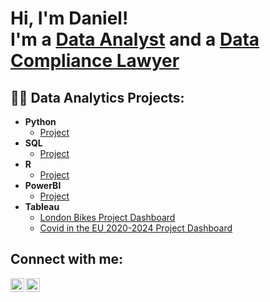 <h1>Hi, I'm Daniel! <br/> I'm a <a href="https://github.com/DanielCaseiro">Data Analyst</a> and a <a href="https://www.linkedin.com/in/daniel-caseiro">Data Compliance Lawyer</a>

<h2>👨‍💻 Data Analytics Projects:</h2>

- <b>Python</b>
  - [Project](https://github.com/)
- <b>SQL</b>
  - [Project](https://github.com/)
- <b>R</b>
  - [Project](https://github.com/)
- <b>PowerBI</b>
  - [Project](https://github.com/DanielCaseiro/DIO_power_bi_analyst_modulo_2_Desafio_de_Projeto)
- <b>Tableau</b>
  - [London Bikes Project Dashboard](https://public.tableau.com/app/profile/daniel.caseiro/viz/London_Bikes_Recreated/Dashboard1)
  - [Covid in the EU 2020-2024 Project Dashboard](https://public.tableau.com/app/profile/daniel.caseiro/viz/CovidintheEU2020-2024/Dashboard1)

<h2>Connect with me:</h2>

[<img align="left" alt="DanielCaseiro | LinkedIn" width="22px" src="https://cdn.jsdelivr.net/npm/simple-icons@v3/icons/linkedin.svg" />][linkedin]

[linkedin]: https://www.linkedin.com/in/daniel-caseiro
<a href="mailto:daniel.caseiro@gmail.com">
  <img src="https://cdn.jsdelivr.net/npm/simple-icons@v3/icons/gmail.svg" alt="Email Daniel Caseiro" width="22px" />
</a>




